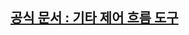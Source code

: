 ## [공식 문서 : 기타 제어 흐름 도구](https://google.com, "https://docs.python.org/ko/3.8/tutorial/controlflow.html")
